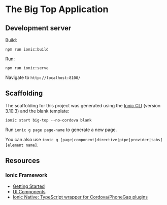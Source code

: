 # The Big Top Application

## Development server

Build:
 
    npm run ionic:build

Run:
 
    npm run ionic:serve

Navigate to `http://localhost:8100/`

## Scaffolding

The scaffolding for this project was generated using the [Ionic CLI](https://ionicframework.com/docs/cli/) 
(version 3.10.3) and the blank template:

    ionic start big-top --no-cordova blank

Run `ionic g page page-name` to generate a new page.

You can also use `ionic g [page|component|directive|pipe|provider|tabs] [element name]`.

## Resources 

### Ionic Framework
* [Getting Started](https://ionicframework.com/getting-started)
* [UI Components](https://ionicframework.com/docs/components/)
* [Ionic Native: TypeScript wrapper for Cordova/PhoneGap plugins](https://ionicframework.com/docs/native/)
